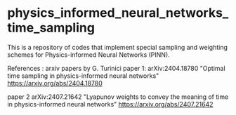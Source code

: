 # physics_informed_neural_networks_time_sampling
This is a repository of codes that implement special sampling and weighting schemes for Physics-informed Neural Networks (PINN). 

References : arxiv papers by G. Turinici 
paper 1: arXiv:2404.18780 "Optimal time sampling in physics-informed neural networks" https://arxiv.org/abs/2404.18780

paper 2 arXiv:2407.21642 "Lyapunov weights to convey the meaning of time in physics-informed neural networks" https://arxiv.org/abs/2407.21642
